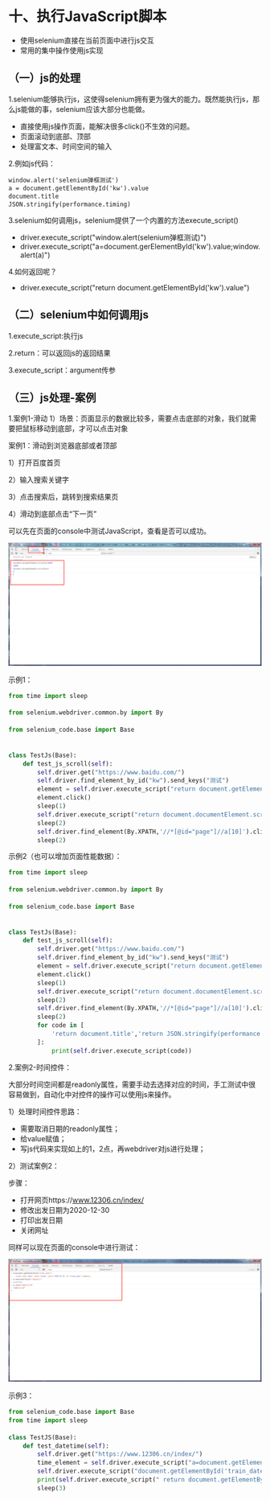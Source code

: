 # 十、执行JavaScript脚本
- 使用selenium直接在当前页面中进行js交互
- 常用的集中操作使用js实现

## （一）js的处理
1.selenium能够执行js，这使得selenium拥有更为强大的能力。既然能执行js，那么js能做的事，selenium应该大部分也能做。
- 直接使用js操作页面，能解决很多click()不生效的问题。
- 页面滚动到底部、顶部
- 处理富文本、时间空间的输入

2.例如js代码：
```
window.alert('selenium弹框测试')
a = document.getElementById('kw').value
document.title
JSON.stringify(performance.timing)
```

3.selenium如何调用js，selenium提供了一个内置的方法execute_script()
- driver.execute_script("window.alert(selenium弹框测试)")
- driver.execute_script("a=document.gerElementById('kw').value;window.alert(a)")

4.如何返回呢？
- driver.execute_script("return  document.getElementById('kw').value")

## （二）selenium中如何调用js
1.execute_script:执行js

2.return：可以返回js的返回结果

3.execute_script：argument传参

## （三）js处理-案例
1.案例1-滑动
1）场景：页面显示的数据比较多，需要点击底部的对象，我们就需要把鼠标移动到底部，才可以点击对象

案例1：滑动到浏览器底部或者顶部

1）打开百度首页

2）输入搜索关键字

3）点击搜索后，跳转到搜索结果页

4）滑动到底部点击“下一页”

可以先在页面的console中测试JavaScript，查看是否可以成功。


![selenium-js1](https://github.com/tete1987/picture_resource/blob/master/selenium/selenium-js1.png)

示例1：
```python
from time import sleep

from selenium.webdriver.common.by import By

from selenium_code.base import Base


class TestJs(Base):
    def test_js_scroll(self):
        self.driver.get("https://www.baidu.com/")
        self.driver.find_element_by_id("kw").send_keys("测试")
        element = self.driver.execute_script("return document.getElementById('su')")
        element.click()
        sleep(1)
        self.driver.execute_script("return document.documentElement.scrollTop=10000")
        sleep(2)
        self.driver.find_element(By.XPATH,'//*[@id="page"]//a[10]').click()
        sleep(2)
```

示例2（也可以增加页面性能数据）：
```python
from time import sleep

from selenium.webdriver.common.by import By

from selenium_code.base import Base


class TestJs(Base):
    def test_js_scroll(self):
        self.driver.get("https://www.baidu.com/")
        self.driver.find_element_by_id("kw").send_keys("测试")
        element = self.driver.execute_script("return document.getElementById('su')")
        element.click()
        sleep(1)
        self.driver.execute_script("return document.documentElement.scrollTop=10000")
        sleep(2)
        self.driver.find_element(By.XPATH,'//*[@id="page"]//a[10]').click()
        sleep(2)
        for code in [
            'return document.title','return JSON.stringify(performance.timing)'
        ]:
            print(self.driver.execute_script(code))
```

2.案例2-时间控件：

大部分时间空间都是readonly属性，需要手动去选择对应的时间，手工测试中很容易做到，自动化中对控件的操作可以使用js来操作。

1）处理时间控件思路：
- 需要取消日期的readonly属性；
- 给value赋值；
- 写js代码来实现如上的1，2点，再webdriver对js进行处理；

2）测试案例2：

步骤：
- 打开网页https://www.12306.cn/index/
- 修改出发日期为2020-12-30
- 打印出发日期
- 关闭网址

同样可以现在页面的console中进行测试：

![selenium-js2](https://github.com/tete1987/picture_resource/blob/master/selenium/selenium-js2.png)

示例3：
```python
from selenium_code.base import Base
from time import sleep

class TestJS(Base):
    def test_datetime(self):
        self.driver.get("https://www.12306.cn/index/")
        time_element = self.driver.execute_script("a=document.getElementById('train_date');a.removeAttribute('readonly')")
        self.driver.execute_script("document.getElementById('train_date').value='2020-12-30'")
        print(self.driver.execute_script(" return document.getElementById('train_date').value"))
        sleep(3)
```
